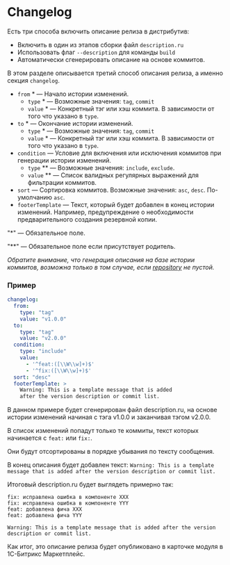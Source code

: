 # Changelog

Есть три способа включить описание релиза в дистрибутив:

- Включить в один из этапов сборки файл `description.ru`
- Использовать флаг `--description` для команды `build`
- Автоматически сгенерировать описание на основе коммитов.

В этом разделе описывается третий способ описания релиза, а именно секция `changelog`.

- `from` * &mdash; Начало истории изменений.
  - `type` * &mdash; Возможные значения: `tag`, `commit`
  - `value` * &mdash; Конкретный тэг или хэш коммита. В зависимости от того что указано в `type`.
- `to` * &mdash; Окончание истории изменений.
  - `type` * &mdash; Возможные значения: `tag`, `commit`
  - `value` * &mdash; Конкретный тэг или хэш коммита. В зависимости от того что указано в `type`.
- `condition` &mdash; Условие для включения или исключения коммитов при генерации истории изменений.
  - `type` ** &mdash; Возможные значения: `include`, `exclude`.
  - `value` ** &mdash; Список валидных регулярных выражений для фильтрации коммитов.
- `sort` &mdash; Сортировка коммитов. Возможные значения: `asc`, `desc`. По-умолчанию `asc`.
- `footerTemplate` &mdash; Текст, который будет добавлен в конец истории изменений. Например, предупреждение о необходимости предварительного создания резервной копии.

"*" &mdash; Обязательное поле.

"**" &mdash; Обязательное поле если присутствует родитель.

*Обратите внимание, что генерация описания на базе истории коммитов, возможна только в том случае, если [repository](configuration/main.md) не пустой.*

### Пример

```yaml
changelog:
  from:
    type: "tag"
    value: "v1.0.0"
  to:
    type: "tag"
    value: "v2.0.0"
  condition:
    type: "include"
    value:
      - '^feat:([\\W\\w]+)$'
      - '^fix:([\\W\\w]+)$'
  sort: "desc"
  footerTemplate: >
    Warning: This is a template message that is added 
    after the version description or commit list.
```

В данном примере будет сгенерирован файл description.ru, на основе истории изменений начиная с тэга v1.0.0 и заканчивая тэгом v2.0.0.

В список изменений попадут только те коммиты, текст которых начинается с `feat:` или `fix:`.

Они будут отсортированы в порядке убывания по тексту сообщения.

В конец описания будет добавлен текст: `Warning: This is a template message that is added after the version description or commit list.`

Итоговый description.ru будет выглядеть примерно так:

```text
fix: исправлена ошибка в компоненте XXX
fix: исправлена ошибка в компоненте YYY
feat: добавлена фича XXX
feat: добавлена фича YYY

Warning: This is a template message that is added after the version description or commit list.
```

Как итог, это описание релиза будет опубликовано в карточке модуля в 1С-Битрикс Маркетплейс.
